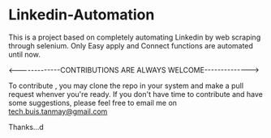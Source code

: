# Linkedin-Automation
This is a project based on completely automating Linkedin by web scraping through selenium.
Only Easy apply and Connect functions are automated until now.


<-------------CONTRIBUTIONS ARE ALWAYS WELCOME-------------->



To contribute , you may clone the repo in your system and make a pull request whenver you're ready. 
If you don't have time to contribute and have some suggestions, please feel free to email me on tech.buis.tanmay@gmail.com

Thanks...d
